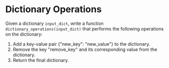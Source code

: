 # Dictionary Operations

Given a dictionary `input_dict`, write a function `dictionary_operations(input_dict)` that performs the following operations on the dictionary:

1. Add a key-value pair {"new_key": "new_value"} to the dictionary.
2. Remove the key "remove_key" and its corresponding value from the dictionary.
3. Return the final dictionary.